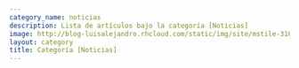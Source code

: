 ```yaml
---
category_name: noticias
description: Lista de artículos bajo la categoría [Noticias]
image: http://blog-luisalejandro.rhcloud.com/static/img/site/mstile-310x310.png
layout: category
title: Categoría [Noticias]
---
```

